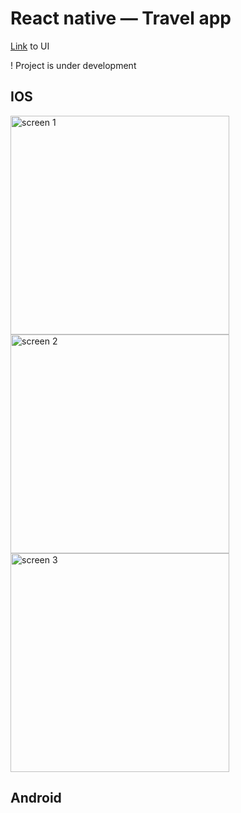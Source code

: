 # React native — Travel app

[Link](https://dribbble.com/shots/15234492-Travel-App-UI-Exploration) to UI

! Project is under development

## IOS 

<p>
<img src="https://user-images.githubusercontent.com/77613549/122010376-bdb4ed80-cdc3-11eb-8d15-1851aef0b712.jpg" width="350" title="screen 1">
<img src="https://user-images.githubusercontent.com/77613549/122010350-b68ddf80-cdc3-11eb-9c59-926600f8a1d2.jpg" width="350" title="screen 2">
  <img src="https://user-images.githubusercontent.com/77613549/122010350-b68ddf80-cdc312313-11eb-9c59-926600f8a1d2.jpg" width="350" title="screen 3">
</p>

## Android
